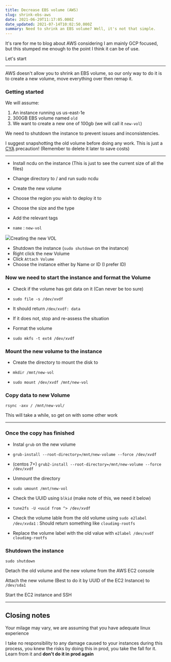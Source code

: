 ```yaml
---
title: Decrease EBS volume (AWS)
slug: shrink-ebs-aws
date: 2021-06-29T11:17:05.000Z
date_updated: 2021-07-14T10:02:50.000Z
summary: Need to shrink an EBS volume? Well, it's not that simple.
---
```


It's rare for me to blog about AWS considering I am mainly GCP focused, but this stumped me enough to the point I think it can be of use.

Let's start

---

AWS doesn't allow you to shrink an EBS volume, so our only way to do it is to create a new volume, move everything over then remap it.

### Getting started

We will assume:

1. An instance running us us-east-1e
2. 300GB EBS volume named `old`
3. We want to create a new one of 100gb (we will call it `new-vol`)

We need to shutdown the instance to prevent issues and inconsistencies.

I suggest snapshotting the old volume before doing any work. This is just a [CYA](https://en.wikipedia.org/wiki/Cover_your_ass) precaution! (Remember to delete it later to save costs)

---

- Install ncdu on the instance (This is just to see the current size of all the files)
- Change directory to / and run sudo ncdu
- Create the new volume

- Choose the region you wish to deploy it to
- Choose the size and the type
- Add the relevant tags
- `name` : `new-vol`

![](/content/images/2021/06/image.png)Creating the new VOL

- Shutdown the instance (`sudo shutdown` on the instance)
- Right click the new Volume
- Click `Attach Volume`
- Choose the instance either by Name or ID (I prefer ID)

### Now we need to start the instance and format the Volume

- Check if the volume has got data on it (Can never be too sure)

- `sudo file -s /dev/xvdf`
- It should return `/dev/xvdf: data`
- If it does not, stop and re-assess the situation

- Format the volume

- `sudo mkfs -t ext4 /dev/xvdf`

### Mount the new volume to the instance

- Create the directory to mount the disk to

- `mkdir /mnt/new-vol`

- `sudo mount /dev/xvdf /mnt/new-vol`

### Copy data to new Volume

    rsync -axv / /mnt/new-vol/

This will take a while, so get on with some other work

---

### Once the copy has finished

- Instal `grub` on the new volume

- `grub-install --root-directory=/mnt/new-volume --force /dev/xvdf`
- (centos 7+) `grub2-install --root-directory=/mnt/new-volume --force /dev/xvdf`

- Unmount the directory

- `sudo umount /mnt/new-vol`

- Check the UUID using `blkid` (make note of this, we need it below)
- `tune2fs -U <uuid from ^> /dev/xvdf`
- Check the volume lable from the old volume using `sudo e2label /dev/xvda1` : Should return something like `cloudimg-rootfs`
- Replace the volume label with the old value with `e2label /dev/xvdf cloudimg-rootfs`

### Shutdown the instance

    sudo shutdown

Detach the old volume and the new volume from the AWS EC2 console

Attach the new volume (Best to do it by UUID of the EC2 Instance) to `/dev/sda1`

Start the EC2 instance and SSH

---

## Closing notes

Your milage may vary, we are assuming that you have adequate linux experience

I take no responsibility to any damage caused to your instances during this process, you knew the risks by doing this in prod, you take the fall for it. Learn from it and **don't do it in prod again**
